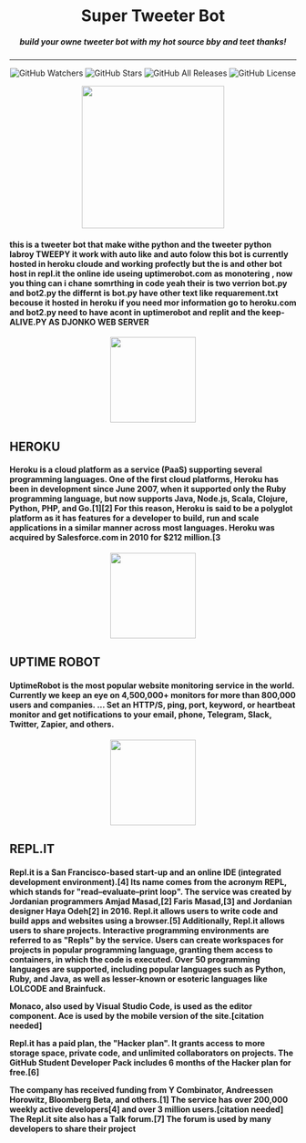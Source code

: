 <p align="center">
  <h1 align="center">Super Tweeter Bot</h1>
  <h5 align="center">build your owne tweeter bot with my hot source bby and teet thanks! </h5>
</p>
<hr>
<p align="center">
  <img src="https://img.shields.io/github/watchers/CoreyD97/BurpCustomizer?label=Watchers&style=for-the-badge" alt="GitHub Watchers">
  <img src="https://img.shields.io/github/stars/CoreyD97/BurpCustomizer?style=for-the-badge" alt="GitHub Stars">
  <img src="https://img.shields.io/github/downloads/CoreyD97/BurpCustomizer/total?style=for-the-badge" alt="GitHub All Releases">
  <img src="https://img.shields.io/github/license/CoreyD97/BurpCustomizer?style=for-the-badge" alt="GitHub License">
</p>
<p align="center">
 <img height="250" src="https://files.realpython.com/media/How-to-Make-a-Twitter-Bot-in-Python-with-Tweepy_Watermarked.e0e3b3e8f6ce.jpg">
</p>

<p align="center">
  <h4>
    this is a tweeter bot that make withe python and the tweeter python labroy TWEEPY 
    it work with auto like and auto folow this bot is currently hosted in heroku cloude 
    and working profectly but the is and other bot host in repl.it the online ide useing
    uptimerobot.com as monotering , now you thing can i chane somrthing in code yeah
    their is two verrion bot.py and bot2.py the differnt is bot.py have other text 
    like requarement.txt becouse it hosted in heroku if you need mor information go 
    to heroku.com and bot2.py need to have acont in uptimerobot and replit 
    and the keep-ALIVE.PY AS DJONKO WEB SERVER
</h4>

</P>

<p align="center">
<img height="150" src="https://cdn.worldvectorlogo.com/logos/heroku.svg">
  <h2>
HEROKU
</h2>
<h4>
  Heroku is a cloud platform as a service (PaaS) supporting several programming languages. One of the first cloud platforms, Heroku has been in development since June 2007, when it supported only the Ruby programming language, but now supports Java, Node.js, Scala, Clojure, Python, PHP, and Go.[1][2] For this reason, Heroku is said to be a polyglot platform as it has features for a developer to build, run and scale applications in a similar manner across most languages. Heroku was acquired by Salesforce.com in 2010 for $212 million.[3
</h4>
</P>


<p align="center">
<img height="150" src="https://superbig.co/uploads/images/icons/icon-uptimerobot.svg">
  <h2>
UPTIME ROBOT
</h2>
<h4>
  UptimeRobot is the most popular website monitoring service in the world. Currently we keep an eye on 4,500,000+ monitors for more than 800,000 users and companies. ... Set an HTTP/S, ping, port, keyword, or heartbeat monitor and get notifications to your email, phone, Telegram, Slack, Twitter, Zapier, and others.
</h4>
</P>



<p align="center">
<img height="150" src="https://upload.wikimedia.org/wikipedia/commons/b/b2/Repl.it_logo.svg">
  <h2>
REPL.IT
</h2>
<h4>
 Repl.it is a San Francisco-based start-up and an online IDE (integrated development environment).[4] Its name comes from the acronym REPL, which stands for "read–evaluate–print loop". The service was created by Jordanian programmers Amjad Masad,[2] Faris Masad,[3] and Jordanian designer Haya Odeh[2] in 2016. Repl.it allows users to write code and build apps and websites using a browser.[5] Additionally, Repl.it allows users to share projects. Interactive programming environments are referred to as "Repls" by the service. Users can create workspaces for projects in popular programming language, granting them access to containers, in which the code is executed. Over 50 programming languages are supported, including popular languages such as Python, Ruby, and Java, as well as lesser-known or esoteric languages like LOLCODE and Brainfuck.

Monaco, also used by Visual Studio Code, is used as the editor component. Ace is used by the mobile version of the site.[citation needed]

Repl.it has a paid plan, the "Hacker plan". It grants access to more storage space, private code, and unlimited collaborators on projects. The GitHub Student Developer Pack includes 6 months of the Hacker plan for free.[6]

The company has received funding from Y Combinator, Andreessen Horowitz, Bloomberg Beta, and others.[1] The service has over 200,000 weekly active developers[4] and over 3 million users.[citation needed] The Repl.it site also has a Talk forum.[7] The forum is used by many developers to share their project
</h4>
</P>
